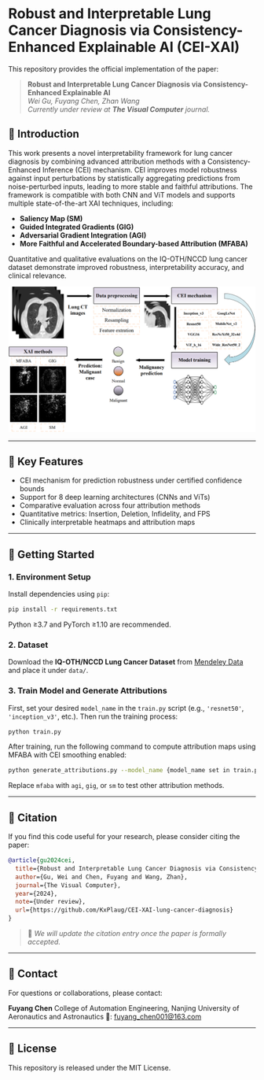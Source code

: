 # Robust and Interpretable Lung Cancer Diagnosis via Consistency-Enhanced Explainable AI (CEI-XAI)

This repository provides the official implementation of the paper:

> **Robust and Interpretable Lung Cancer Diagnosis via Consistency-Enhanced Explainable AI**  
> *Wei Gu, Fuyang Chen, Zhan Wang*  
> *Currently under review at* ***The Visual Computer*** *journal.*

## 📌 Introduction

This work presents a novel interpretability framework for lung cancer diagnosis by combining advanced attribution methods with a Consistency-Enhanced Inference (CEI) mechanism. CEI improves model robustness against input perturbations by statistically aggregating predictions from noise-perturbed inputs, leading to more stable and faithful attributions. The framework is compatible with both CNN and ViT models and supports multiple state-of-the-art XAI techniques, including:

- **Saliency Map (SM)**  
- **Guided Integrated Gradients (GIG)**  
- **Adversarial Gradient Integration (AGI)**  
- **More Faithful and Accelerated Boundary-based Attribution (MFABA)**

Quantitative and qualitative evaluations on the IQ-OTH/NCCD lung cancer dataset demonstrate improved robustness, interpretability accuracy, and clinical relevance.

<p align="center">
  <img src="overview.png" alt="Framework Overview" width="600"/>
</p>

---

## 🧠 Key Features

- CEI mechanism for prediction robustness under certified confidence bounds  
- Support for 8 deep learning architectures (CNNs and ViTs)  
- Comparative evaluation across four attribution methods  
- Quantitative metrics: Insertion, Deletion, Infidelity, and FPS  
- Clinically interpretable heatmaps and attribution maps

---

## 🚀 Getting Started

### 1. Environment Setup

Install dependencies using `pip`:

```bash
pip install -r requirements.txt
```

Python ≥3.7 and PyTorch ≥1.10 are recommended.

### 2. Dataset

Download the **IQ-OTH/NCCD Lung Cancer Dataset** from [Mendeley Data](https://data.mendeley.com/datasets/jf8bfb5xsb/1) and place it under `data/`.



### 3. Train Model and Generate Attributions

First, set your desired `model_name` in the `train.py` script (e.g., `'resnet50'`, `'inception_v3'`, etc.).
Then run the training process:

```bash
python train.py
```

After training, run the following command to compute attribution maps using MFABA with CEI smoothing enabled:

```bash
python generate_attributions.py --model_name {model_name set in train.py} --attr_method mfaba --use_smooth
```

Replace `mfaba` with `agi`, `gig`, or `sm` to test other attribution methods.

---

## 🧪 Citation

If you find this code useful for your research, please consider citing the paper:

```bibtex
@article{gu2024cei,
  title={Robust and Interpretable Lung Cancer Diagnosis via Consistency-Enhanced Explainable AI},
  author={Gu, Wei and Chen, Fuyang and Wang, Zhan},
  journal={The Visual Computer},
  year={2024},
  note={Under review},
  url={https://github.com/KxPlaug/CEI-XAI-lung-cancer-diagnosis}
}
```

> 📢 *We will update the citation entry once the paper is formally accepted.*

---

## 📮 Contact

For questions or collaborations, please contact:

**Fuyang Chen**
College of Automation Engineering, Nanjing University of Aeronautics and Astronautics
📧: [fuyang\_chen001@163.com](mailto:fuyang_chen001@163.com)

---

## 📃 License

This repository is released under the MIT License.

